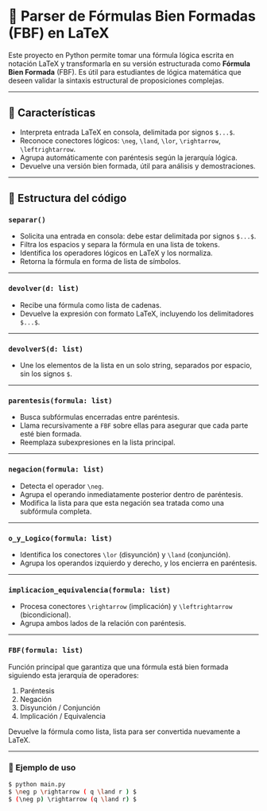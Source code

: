 # 🧠 Parser de Fórmulas Bien Formadas (FBF) en LaTeX

Este proyecto en Python permite tomar una fórmula lógica escrita en notación LaTeX y transformarla en su versión estructurada como **Fórmula Bien Formada** (FBF). Es útil para estudiantes de lógica matemática que deseen validar la sintaxis estructural de proposiciones complejas.

---

## 📌 Características

- Interpreta entrada LaTeX en consola, delimitada por signos `$...$`.
- Reconoce conectores lógicos: `\neg`, `\land`, `\lor`, `\rightarrow`, `\leftrightarrow`.
- Agrupa automáticamente con paréntesis según la jerarquía lógica.
- Devuelve una versión bien formada, útil para análisis y demostraciones.

---

## 🧩 Estructura del código

### `separar()`

- Solicita una entrada en consola: debe estar delimitada por signos `$...$`.
- Filtra los espacios y separa la fórmula en una lista de tokens.
- Identifica los operadores lógicos en LaTeX y los normaliza.
- Retorna la fórmula en forma de lista de símbolos.

---

### `devolver(d: list)`

- Recibe una fórmula como lista de cadenas.
- Devuelve la expresión con formato LaTeX, incluyendo los delimitadores `$...$`.

---

### `devolverS(d: list)`

- Une los elementos de la lista en un solo string, separados por espacio, sin los signos `$`.

---

### `parentesis(formula: list)`

- Busca subfórmulas encerradas entre paréntesis.
- Llama recursivamente a `FBF` sobre ellas para asegurar que cada parte esté bien formada.
- Reemplaza subexpresiones en la lista principal.

---

### `negacion(formula: list)`

- Detecta el operador `\neg`.
- Agrupa el operando inmediatamente posterior dentro de paréntesis.
- Modifica la lista para que esta negación sea tratada como una subfórmula completa.

---

### `o_y_Logico(formula: list)`

- Identifica los conectores `\lor` (disyunción) y `\land` (conjunción).
- Agrupa los operandos izquierdo y derecho, y los encierra en paréntesis.

---

### `implicacion_equivalencia(formula: list)`

- Procesa conectores `\rightarrow` (implicación) y `\leftrightarrow` (bicondicional).
- Agrupa ambos lados de la relación con paréntesis.

---

### `FBF(formula: list)`

Función principal que garantiza que una fórmula está bien formada siguiendo esta jerarquía de operadores:

1. Paréntesis
2. Negación
3. Disyunción / Conjunción
4. Implicación / Equivalencia

Devuelve la fórmula como lista, lista para ser convertida nuevamente a LaTeX.

---

### 🧪 Ejemplo de uso

```bash
$ python main.py
$ \neg p \rightarrow ( q \land r ) $
$ (\neg p) \rightarrow (q \land r) $
